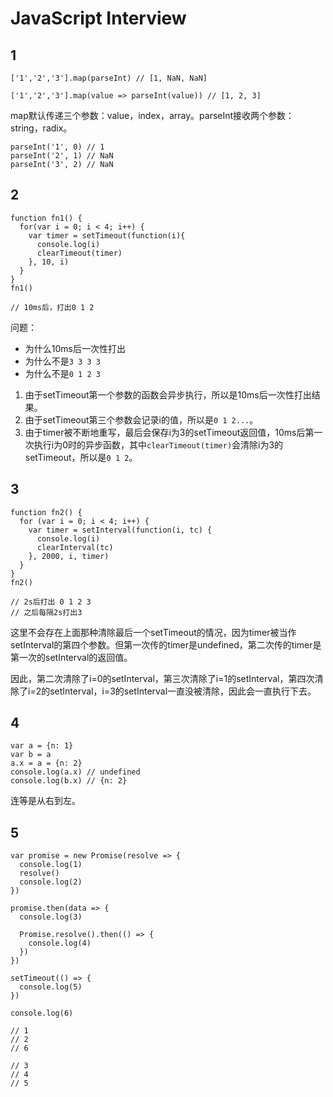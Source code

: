 # JavaScript Interview

## 1

    ['1','2','3'].map(parseInt) // [1, NaN, NaN]
    
    ['1','2','3'].map(value => parseInt(value)) // [1, 2, 3]
    
map默认传递三个参数：value，index，array。parseInt接收两个参数：string，radix。

    parseInt('1', 0) // 1
    parseInt('2', 1) // NaN
    parseInt('3', 2) // NaN
    

## 2

    function fn1() {
      for(var i = 0; i < 4; i++) {
        var timer = setTimeout(function(i){
          console.log(i)
          clearTimeout(timer)
        }, 10, i)
      }
    }
    fn1()
    
    // 10ms后，打出0 1 2
    
问题：
* 为什么10ms后一次性打出
* 为什么不是`3 3 3 3`
* 为什么不是`0 1 2 3`


1. 由于setTimeout第一个参数的函数会异步执行，所以是10ms后一次性打出结果。
2. 由于setTimeout第三个参数会记录i的值，所以是`0 1 2...`。
3. 由于timer被不断地重写，最后会保存i为3的setTimeout返回值，10ms后第一次执行i为0时的异步函数，其中`clearTimeout(timer)`会清除i为3的setTimeout，所以是`0 1 2`。


## 3

    function fn2() {
      for (var i = 0; i < 4; i++) {
        var timer = setInterval(function(i, tc) {
          console.log(i)
          clearInterval(tc)
        }, 2000, i, timer)
      }
    }
    fn2()
    
    // 2s后打出 0 1 2 3
    // 之后每隔2s打出3
    
这里不会存在上面那种清除最后一个setTimeout的情况，因为timer被当作setInterval的第四个参数。但第一次传的timer是undefined，第二次传的timer是第一次的setInterval的返回值。

因此，第二次清除了i=0的setInterval，第三次清除了i=1的setInterval，第四次清除了i=2的setInterval，i=3的setInterval一直没被清除，因此会一直执行下去。

## 4

    var a = {n: 1}
    var b = a
    a.x = a = {n: 2}
    console.log(a.x) // undefined
    console.log(b.x) // {n: 2}
    
连等是从右到左。

## 5

```
var promise = new Promise(resolve => {
  console.log(1)
  resolve()
  console.log(2)
})

promise.then(data => {
  console.log(3)

  Promise.resolve().then(() => {
    console.log(4)
  })
})

setTimeout(() => {
  console.log(5)
})

console.log(6)

// 1
// 2
// 6

// 3
// 4
// 5

```